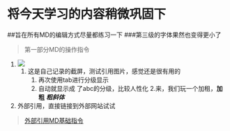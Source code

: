# 将今天学习的内容稍微巩固下
##旨在所有MD的编辑方式尽量都练习一下
###第三级的字体果然也变得更小了
>第一部分MD的操作指令
1. ![](./images/MD指令.png)
    1. 这是自己记录的截屏，测试引用图片，感觉还是很有用的
        1. 再次使用tab进行分级显示
        2. 自动就显示成 了abc的分级，比较人性化
2.来，我们玩一个加租，**加粗** ***粗斜体***
3. 外部引用，直接链接到外部网站试试
>[外部引用MD基础指令](https://blog.csdn.net/qq_31796651/article/details/80803599)
 
